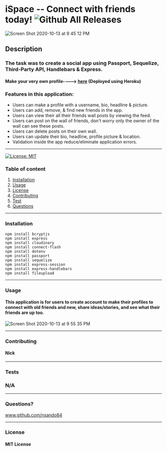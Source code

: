 # **iSpace -- Connect with friends today!**   ![Github All Releases](https://img.shields.io/github/contributors/nsando84/ispace)   

![Screen Shot 2020-10-13 at 9 45 12 PM](https://user-images.githubusercontent.com/67135603/95944611-6cb8a980-0d9d-11eb-810f-88ad5a62371e.png)








  ## **Description**

  

  ### The task was to create a social app using Passport, Sequelize, Third-Party API, Handlebars & Express. 

 #### Make your very own profile----> [**here**](https://ispaceapp.herokuapp.com/) (Deployed using Heroku)
 

 
  ### Features in this application:
  
  - Users can make a profile with a username, bio, headline & picture.
  - Users can add, remove, & find new friends in the app.
  - Users can view their all their friends wall posts by viewing the feed. 
  - Users can post on the wall of friends, don't worry only the owner of the wall can see these posts.
  - Users can delete posts on their own wall.
  - Users can update their bio, headline, profile picture & location.
  - Validation inside the app reduce/eliminate application errors.
  
---

[![License: MIT](https://img.shields.io/badge/License-MIT-yellow.svg)](https://opensource.org/licenses/MIT)

  ### Table of content
  1. [Installation](#installation)
  2. [Usage](#usage)
  3. [License](#license)
  4. [Contributing](#contributing)
  5. [Test](#test)
  6. [Questions](#questions)

---

### **Installation**

    npm install bcryptjs
    npm install express
    npm install cloudinary
    npm install connect-flash
    npm install dotenv
    npm install passport
    npm install sequelize
    npm install express-session
    npm install express-handlebars
    npm install fileupload

---

### **Usage**

#### This application is for users to create account to make their profiles to connect with old friends and new, share ideas/stories, and see what their friends are up too. 

![Screen Shot 2020-10-13 at 9 55 35 PM](https://user-images.githubusercontent.com/67135603/95945228-d84f4680-0d9e-11eb-873c-5dd04bb79679.png)





---

### **Contributing**

#### Nick

---

### **Tests**

### N/A

---

### **Questions?**

www.github.com/nsando84

---

### **License**

#### MIT License
